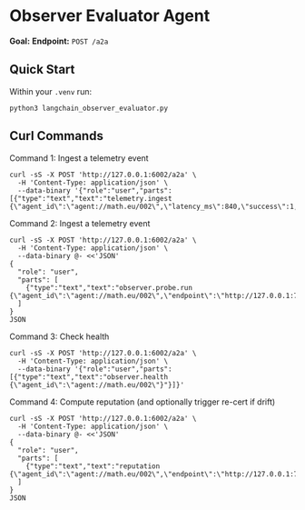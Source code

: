 # Observer Evaluator Agent
**Goal:** 
**Endpoint:** `POST /a2a`

## Quick Start 
Within your `.venv` run: 
```
python3 langchain_observer_evaluator.py
```

## Curl Commands

Command 1: Ingest a telemetry event
```
curl -sS -X POST 'http://127.0.0.1:6002/a2a' \
  -H 'Content-Type: application/json' \
  --data-binary '{"role":"user","parts":[{"type":"text","text":"telemetry.ingest {\"agent_id\":\"agent://math.eu/002\",\"latency_ms\":840,\"success\":1,\"status_code\":200}"}]}'

```

Command 2: Ingest a telemetry event
```
curl -sS -X POST 'http://127.0.0.1:6002/a2a' \
  -H 'Content-Type: application/json' \
  --data-binary @- <<'JSON'
{
  "role": "user",
  "parts": [
    {"type":"text","text":"observer.probe.run {\"agent_id\":\"agent://math.eu/002\",\"endpoint\":\"http://127.0.0.1:7000/a2a\",\"capability\":\"math.g1_g12\",\"n\":5}"}
  ]
}
JSON
```

Command 3: Check health
```
curl -sS -X POST 'http://127.0.0.1:6002/a2a' \
  -H 'Content-Type: application/json' \
  --data-binary '{"role":"user","parts":[{"type":"text","text":"observer.health {\"agent_id\":\"agent://math.eu/002\"}"}]}'
```

Command 4: Compute reputation (and optionally trigger re-cert if drift)
```
curl -sS -X POST 'http://127.0.0.1:6002/a2a' \
  -H 'Content-Type: application/json' \
  --data-binary @- <<'JSON'
{
  "role": "user",
  "parts": [
    {"type":"text","text":"reputation {\"agent_id\":\"agent://math.eu/002\",\"endpoint\":\"http://127.0.0.1:7000/a2a\"}"}
  ]
}
JSON
```
